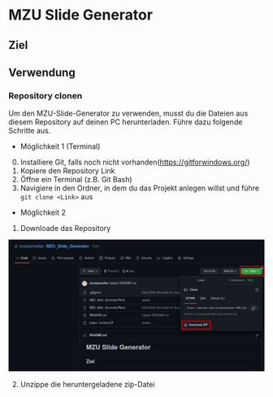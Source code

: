 # MZU Slide Generator

## Ziel

## Verwendung

### Repository clonen

Um den MZU-Slide-Generator zu verwenden, musst du die Dateien aus diesem Repository auf deinen PC herunterladen. Führe dazu folgende Schritte aus.

- Möglichkeit 1 (Terminal)

0. Installiere Git, falls noch nicht vorhanden(https://gitforwindows.org/)
1. Kopiere den Repository Link
2. Öffne ein Terminal (z.B. Git Bash) 
3. Navigiere in den Ordner, in dem du das Projekt anlegen willst und führe `git clone <Link>` aus

- Möglichkeit 2 

1. Downloade das Repository

![image](git_plots/screenshot_repo_download.png)

2. Unzippe die heruntergeladene zip-Datei
